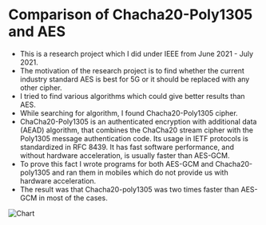 # Comparison of Chacha20-Poly1305 and AES

- This is a research project which I did under IEEE from June 2021 - July 2021.
- The motivation of the research project is to find whether the current industry standard AES is best for 5G or it should be replaced with any other cipher.
- I tried to find various algorithms which could give better results than AES.
- While searching for algorithm, I found Chacha20-Poly1305 cipher.
- ChaCha20-Poly1305 is an authenticated encryption with additional data (AEAD) algorithm, that combines the ChaCha20 stream cipher with the Poly1305 message authentication code. Its usage in IETF protocols is standardized in RFC 8439. It has fast software performance, and without hardware acceleration, is usually faster than AES-GCM.
- To prove this fact I wrote programs for both AES-GCM and Chacha20-poly1305 and ran them in mobiles which do not provide us with hardware acceleration.
- The result was that Chacha20-poly1305 was two times faster than AES-GCM in most of the cases.

![Chart](https://drive.google.com/file/d/16SW_oZXq07yBCrpMRG7Jc5_64h5QHtz7/view?usp=sharing)
